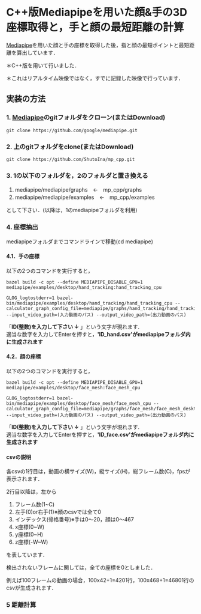 #  C++版Mediapipeを用いた顔&手の3D座標取得と，手と顔の最短距離の計算

[Mediapipe](https://github.com/google/mediapipe)を用いた顔と手の座標を取得した後，指と顔の最短ポイントと最短距離を算出しています．

＊C++版を用いて行いました．

＊これはリアルタイム映像ではなく，すでに記録した映像で行っています．


## 実装の方法

### 1. [Mediapipe](https://github.com/google/mediapipe)のgitフォルダをクローン(またはDownload)

```
git clone https://github.com/google/mediapipe.git

```

### 2. 上のgitフォルダをclone(またはDownload)

```
git clone https://github.com/ShutoIna/mp_cpp.git

```


### 3. 1の以下のフォルダを，2のフォルダと置き換える

1. mediapipe/mediapipe/graphs　←　mp_cpp/graphs  
2. mediapipe/mediapipe/examples　←　mp_cpp/examples

として下さい．(以降は，1のmediapipeフォルダを利用)

### 4. 座標抽出

mediapipeフォルダまでコマンドラインで移動(cd mediapipe)


#### 4.1．手の座標

以下の2つのコマンドを実行すると，

```
bazel build -c opt --define MEDIAPIPE_DISABLE_GPU=1 mediapipe/examples/desktop/hand_tracking:hand_tracking_cpu

```

```
GLOG_logtostderr=1 bazel-bin/mediapipe/examples/desktop/hand_tracking/hand_tracking_cpu --calculator_graph_config_file=mediapipe/graphs/hand_tracking/hand_tracking_desktop_live.pbtxt --input_video_path=(入力動画のパス) --output_video_path=(出力動画のパス)

```

「**ID(整数)を入力して下さい ↓** 」という文字が現れます.  
適当な数字を入力してEnterを押すと，**'ID_hand.csv'がmediapipeフォルダ内に生成されます**

#### 4.2．顔の座標

以下の2つのコマンドを実行すると，

```
bazel build -c opt --define MEDIAPIPE_DISABLE_GPU=1 mediapipe/examples/desktop/face_mesh:face_mesh_cpu

```

```
GLOG_logtostderr=1 bazel-bin/mediapipe/examples/desktop/face_mesh/face_mesh_cpu --calculator_graph_config_file=mediapipe/graphs/face_mesh/face_mesh_desktop_live.pbtxt --input_video_path=(入力動画のパス) --output_video_path=(出力動画のパス)

```

「**ID(整数)を入力して下さい ↓** 」という文字が現れます.  
適当な数字を入力してEnterを押すと，**'ID_face.csv'がmediapipeフォルダ内に生成されます**


#### csvの説明

各csvの1行目は，動画の横サイズ(W)，縦サイズ(H)，総フレーム数(C)，fpsが表示されます．

2行目以降は，左から
1. フレーム数(1~C)
2. 左手(0)or右手(1)※顔のcsvでは全て0
3. インデックス(骨格番号)※手は0〜20，顔は0〜467
4. x座標(0~W)
5. y座標(0~H)
6. z座標(-W~W)

を表しています．

検出されないフレームに関しては，全ての座標を0としました．

例えば100フレームの動画の場合，100x42+1=4201行，100x468+1=46801行のcsvが生成されます．



### 5 距離計算
